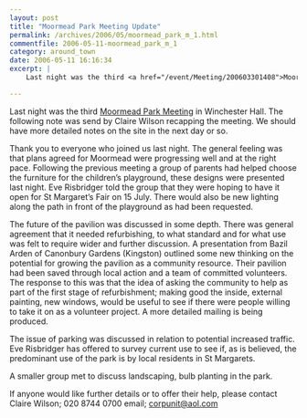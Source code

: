 ```yaml
---
layout: post
title: "Moormead Park Meeting Update"
permalink: /archives/2006/05/moormead_park_m_1.html
commentfile: 2006-05-11-moormead_park_m_1
category: around_town
date: 2006-05-11 16:16:34
excerpt: |
    Last night was the third <a href="/event/Meeting/200603301408">Moormead Park Meeting</a> in Winchester Hall.  The following note was send by Claire Wilson recapping the meeting. 

---
```


Last night was the third [Moormead Park Meeting](/event/Meeting/200603301408) in Winchester Hall. The following note was send by Claire Wilson recapping the meeting. We should have more detailed notes on the site in the next day or so.

<div markdown="1" class="letter">
Thank you to everyone who joined us last night. The general feeling was that plans agreed for Moormead were progressing well and at the right pace. Following the previous meeting a group of parents had helped choose the furniture for the children’s playground, these designs were presented last night. Eve Risbridger told the group that they were hoping to have it open for St Margaret’s Fair on 15 July. There would also be new lighting along the path in front of the playground as had been requested.

The future of the pavilion was discussed in some depth. There was general agreement that it needed refurbishing, to what standard and for what use was felt to require wider and further discussion. A presentation from Bazil Arden of Canonbury Gardens (Kingston) outlined some new thinking on the potential for growing the pavilion as a community resource. Their pavilion had been saved through local action and a team of committed volunteers. The response to this was that the idea of asking the community to help as part of the first stage of refurbishment; making good the inside, external painting, new windows, would be useful to see if there were people willing to take it on as a volunteer project. A more detailed mailing is being produced.

The issue of parking was discussed in relation to potential increased traffic.
Eve Risbridger has offered to survey current use to see if, as is believed, the predominant use of the park is by local residents in St Margarets.

A smaller group met to discuss landscaping, bulb planting in the park.

If anyone would like further details or to offer their help, please contact Claire Wilson; 020 8744 0700 email; <corpunit@aol.com>

</div>
